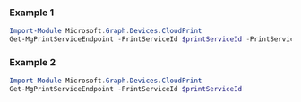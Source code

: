 ### Example 1
``` powershell
Import-Module Microsoft.Graph.Devices.CloudPrint
Get-MgPrintServiceEndpoint -PrintServiceId $printServiceId -PrintServiceEndpointId $printServiceEndpointId
```
### Example 2
``` powershell
Import-Module Microsoft.Graph.Devices.CloudPrint
Get-MgPrintServiceEndpoint -PrintServiceId $printServiceId
```
